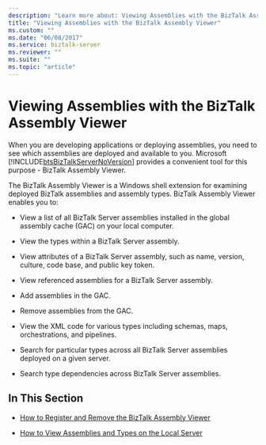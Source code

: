```yaml
---
description: "Learn more about: Viewing Assemblies with the BizTalk Assembly Viewer"
title: "Viewing Assemblies with the BizTalk Assembly Viewer"
ms.custom: ""
ms.date: "06/08/2017"
ms.service: biztalk-server
ms.reviewer: ""
ms.suite: ""
ms.topic: "article"
---
```

# Viewing Assemblies with the BizTalk Assembly Viewer
When you are developing applications or deploying assemblies, you need to see which assemblies are deployed and available to you. Microsoft [!INCLUDE[btsBizTalkServerNoVersion](../includes/btsbiztalkservernoversion-md.md)] provides a convenient tool for this purpose - BizTalk Assembly Viewer.  
  
 The BizTalk Assembly Viewer is a Windows shell extension for examining deployed BizTalk assemblies and assembly types. BizTalk Assembly Viewer enables you to:  
  
-   View a list of all BizTalk Server assemblies installed in the global assembly cache (GAC) on your local computer.  
  
-   View the types within a BizTalk Server assembly.  
  
-   View attributes of a BizTalk Server assembly, such as name, version, culture, code base, and public key token.  
  
-   View referenced assemblies for a BizTalk Server assembly.  
  
-   Add assemblies in the GAC.  
  
-   Remove assemblies from the GAC.  
  
-   View the XML code for various types including schemas, maps, orchestrations, and pipelines.  
  
-   Search for particular types across all BizTalk Server assemblies deployed on a given server.  
  
-   Search type dependencies across BizTalk Server assemblies.  
  
## In This Section  
  
-   [How to Register and Remove the BizTalk Assembly Viewer](../core/how-to-register-and-remove-the-biztalk-assembly-viewer.md)  
  
-   [How to View Assemblies and Types on the Local Server](../core/how-to-view-assemblies-and-types-on-the-local-server.md)
